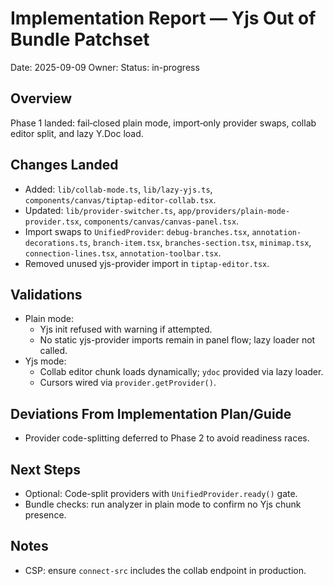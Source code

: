 # Implementation Report — Yjs Out of Bundle Patchset

Date: 2025-09-09
Owner: <assign>
Status: in-progress

## Overview
Phase 1 landed: fail‑closed plain mode, import‑only provider swaps, collab editor split, and lazy Y.Doc load.

## Changes Landed
- Added: `lib/collab-mode.ts`, `lib/lazy-yjs.ts`, `components/canvas/tiptap-editor-collab.tsx`.
- Updated: `lib/provider-switcher.ts`, `app/providers/plain-mode-provider.tsx`, `components/canvas/canvas-panel.tsx`.
- Import swaps to `UnifiedProvider`: `debug-branches.tsx`, `annotation-decorations.ts`, `branch-item.tsx`, `branches-section.tsx`, `minimap.tsx`, `connection-lines.tsx`, `annotation-toolbar.tsx`.
- Removed unused yjs-provider import in `tiptap-editor.tsx`.

## Validations
- Plain mode:
  - Yjs init refused with warning if attempted.
  - No static yjs-provider imports remain in panel flow; lazy loader not called.
- Yjs mode:
  - Collab editor chunk loads dynamically; `ydoc` provided via lazy loader.
  - Cursors wired via `provider.getProvider()`.

## Deviations From Implementation Plan/Guide
- Provider code-splitting deferred to Phase 2 to avoid readiness races.

## Next Steps
- Optional: Code-split providers with `UnifiedProvider.ready()` gate.
- Bundle checks: run analyzer in plain mode to confirm no Yjs chunk presence.

## Notes
- CSP: ensure `connect-src` includes the collab endpoint in production.

